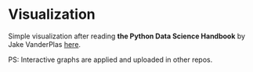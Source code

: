 # Visualization

Simple visualization after reading **the Python Data Science Handbook** by Jake VanderPlas [here](https://jakevdp.github.io/PythonDataScienceHandbook/).


PS: Interactive graphs are applied and uploaded in other repos.
